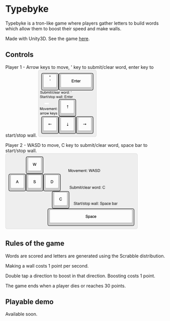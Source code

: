 # Typebyke

Typebyke is a tron-like game where players gather letters to build words which allow them to boost their speed and make walls.

Made with Unity3D. See the game [here](https://www.youtube.com/watch?v=Rmqah9-04WE).

## Controls
Player 1 - Arrow keys to move, ' key to submit/clear word, enter key to start/stop wall.
![Player 1 controls](https://github.com/jminjie/typebike/blob/master/keyboard-layout-2.png)

Player 2 - WASD to move, C key to submit/clear word, space bar to start/stop wall.
![Player 1 controls](https://github.com/jminjie/typebike/blob/master/keyboard-layout.png)

## Rules of the game
Words are scored and letters are generated using the Scrabble distribution.

Making a wall costs 1 point per second.

Double tap a direction to boost in that direction. Boosting costs 1 point.

The game ends when a player dies or reaches 30 points.

## Playable demo
Available soon.
